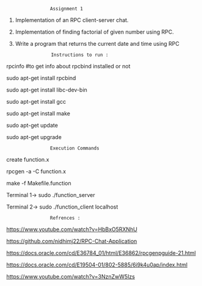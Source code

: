                     Assignment 1
1. Implementation of an RPC client-server chat.
2. Implementation of finding factorial of given number using RPC.
3. Write a program that returns the current date and time using RPC

                    Instructions to run :

rpcinfo #to get info about rpcbind installed or not

sudo apt-get install rpcbind

sudo apt-get install libc-dev-bin

sudo apt-get install gcc

sudo apt-get install make

sudo apt-get update

sudo apt-get upgrade



                    Execution Commands

create function.x

rpcgen -a -C function.x

make -f Makefile.function 


Terminal 1->
    sudo ./function_server

Terminal 2->
    sudo ./function_client localhost

                    Refrences :
https://www.youtube.com/watch?v=HbBxO5RXNhU

https://github.com/nidhimj22/RPC-Chat-Application

https://docs.oracle.com/cd/E36784_01/html/E36862/rpcgenpguide-21.html

https://docs.oracle.com/cd/E19504-01/802-5885/6i9k4u0ap/index.html

https://www.youtube.com/watch?v=3NznZwW5Izs
